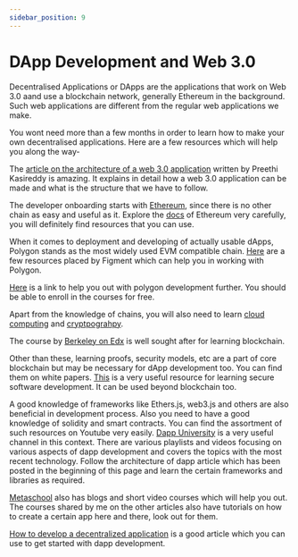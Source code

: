 ```yaml
---
sidebar_position: 9
---
```


# DApp Development and Web 3.0

Decentralised Applications or DApps are the applications that work on Web 3.0 aand use a blockchain network, generally Ethereum in the background. Such web applications are different from the regular web applications we make.

You wont need more than a few months in order to learn how to make your own decentralised applications. Here are a few resources which will help you along the way-

The [article on the architecture of a web 3.0 application](https://www.preethikasireddy.com/post/the-architecture-of-a-web-3-0-application) written by Preethi Kasireddy is amazing. It explains in detail how a web 3.0 application can be made and what is the structure that we have to follow.

The developer onboarding starts with [Ethereum](https://ethereum.org/en/), since there is no other chain as easy and useful as it. Explore the [docs](https://ethereum.org/en/developers/docs/) of Ethereum very carefully, you will definitely find resources that you can use.

When it comes to deployment and developing of actually usable dApps, Polygon stands as the most widely used EVM compatible chain. [Here](https://learn.figment.io/protocols/polygon) are a few resources placed by Figment which can help you in working with Polygon.

[Here](https://eattheblocks-pro.teachable.com/p/polygon-development) is a link to help you out with polygon development further. You should be able to enroll in the courses for free.

Apart from the knowledge of chains, you will also need to learn [cloud computing](https://www.coursera.org/specializations/cloud-computing) and [cryptpograhpy](https://www.coursera.org/learn/crypto).

The course by [Berkeley on Edx](https://www.edx.org/course/blockchain-technology) is well sought after for learning blockchain.

Other than these, learning proofs, security models, etc are a part of core blockchain but may be necessary for dApp development too. You can find them on white papers.
[This](https://www.cs.columbia.edu/~suman/secure_sw_devel/secure_sw_devel.html) is a very useful resource for learning secure software development. It can be used beyond blockchain too.

A good knowledge of frameworks like Ethers.js, web3.js and others are also beneficial in development process. Also you need to have a good knowledge of solidity and smart contracts. You can find the assortment of such resources on Youtube very easily. [Dapp University](https://www.youtube.com/c/DappUniversity) is a very useful channel in this context. There are various playlists and videos focusing on various aspects of dapp development and covers the topics with the most recent technology. Follow the architecture of dapp article which has been posted in the beginning of this page and learn the certain frameworks and libraries as required.

[Metaschool](https://metaschool.so/) also has blogs and short video courses which will help you out.
The courses shared by me on the other articles also have tutorials on how to create a certain app here and there, look out for them.

[How to develop a decentralized application](https://topflightapps.com/ideas/how-to-build-dapps-decentralized-applications/) is a good article which you can use to get started with dapp development.
